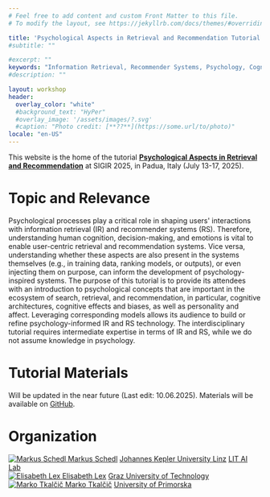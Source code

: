 ```yaml
---
# Feel free to add content and custom Front Matter to this file.
# To modify the layout, see https://jekyllrb.com/docs/themes/#overriding-theme-defaults

title: 'Psychological Aspects in Retrieval and Recommendation Tutorial'
#subtitle: ""

#excerpt: ""
keywords: "Information Retrieval, Recommender Systems, Psychology, Cognition, Bias, Personality, Emotion, Affect"
#description: ""

layout: workshop
header:
  overlay_color: "white"
  #background_text: "HyPer"
  #overlay_image: '/assets/images/?.svg'
  #caption: "Photo credit: [**??**](https://some.url/to/photo)"
locale: "en-US"
---
```


This website is the home of the tutorial [**Psychological Aspects in Retrieval and Recommendation**](https://doi.org/10.1145/3726302.3731691) at SIGIR 2025, in Padua, Italy (July 13-17, 2025).

# Topic and Relevance

Psychological processes play a critical role in shaping users' interactions with information retrieval (IR) and recommender systems (RS).
Therefore, understanding human cognition, decision-making, and emotions is vital to enable user-centric retrieval and recommendation systems.
Vice versa, understanding whether these aspects are also present in the systems themselves (e.g., in training data, ranking models, or outputs), or even injecting them on purpose, can inform the development of psychology-inspired systems.
The purpose of this tutorial is to provide its attendees with an introduction to psychological concepts that are important in the ecosystem of search, retrieval, and recommendation, in particular, cognitive architectures, cognitive effects and biases, as well as personality and affect.
Leveraging corresponding models allows its audience to build or refine psychology-informed IR and RS technology.
The interdisciplinary tutorial requires intermediate expertise in terms of IR and RS, while we do not assume knowledge in psychology.

# Tutorial Materials

Will be updated in the near future (Last edit: 10.06.2025). Materials will be available on [GitHub](https://github.com/aisocietylab/Psy-IR-RecSys-SIGIR25).

# Organization

<!-- NOTE: images should be resized to be ~200x200px to reduce load time -->
<div class="image_collection">
  <div class="image_with_text">
    <a href="http://www.mschedl.eu/">
      <img src="{{ '/assets/images/organizers/markus-schedl.webp' | relative_url }}" alt="Markus Schedl" title="Markus Schedl">
    </a>
    <a href="http://www.mschedl.eu/" class="image_title">Markus Schedl</a>
    <a href="https://www.jku.at/en/institute-of-computational-perception/">Johannes Kepler University Linz</a>
    <a href="https://www.jku.at/en/lit-artificial-intelligence-lab/">LIT AI Lab</a>
  </div>
  <div class="image_with_text">
    <a href="https://elisabethlex.info/">
      <img src="{{ '/assets/images/organizers/elisabeth-lex.webp' | relative_url }}" alt="Elisabeth Lex" title="Elisabeth Lex">
    </a>
    <a href="https://elisabethlex.info/" class="image_title">Elisabeth Lex</a>
    <a href="https://www.tugraz.at/institute/hcc/research/research-groups/ai-for-society">Graz University of Technology</a>
  </div>
  <div class="image_with_text">
    <a href="https://markotkalcic.com/">
      <img src="{{ '/assets/images/organizers/marko-tkalcic.webp' | relative_url }}" alt="Marko Tkalčič" title="Marko Tkalčič">
    </a>
    <a href="https://markotkalcic.com/" class="image_title">Marko Tkalčič</a>
    <a href="https://www.famnit.upr.si/en/">University of Primorska</a>
  </div>
</div>